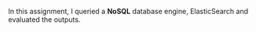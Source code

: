 In this assignment, I queried a **NoSQL** database engine, ElasticSearch and evaluated the outputs. 
